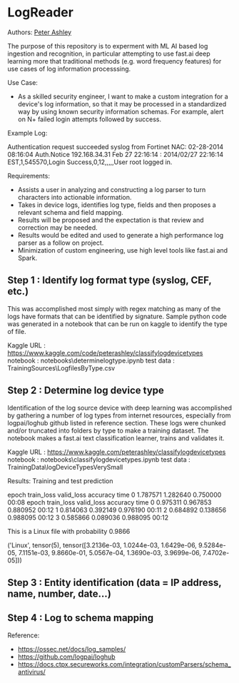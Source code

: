 # LogReader

Authors: 
  [Peter Ashley](https://www.linkedin.com/in/petersouleashley/)

The purpose of this repository is to experment with ML AI based log ingestion and recognition, in particular attempting to use fast.ai deep learning more that traditional methods (e.g. word frequency features) for use cases of log information processsing. 

Use Case:
- As a skilled security engineer, I want to make a custom integration for a device's log information, so that it may be processed in a standardized way by using known security information schemas. For example, alert on N+ failed login attempts followed by success.

Example Log: 

Authentication request succeeded syslog from Fortinet NAC:
02-28-2014 08:16:04 Auth.Notice 192.168.34.31 Feb 27 22:16:14 : 2014/02/27 22:16:14 EST,1,545570,Login Success,0,12,,,,,User root logged in.

Requirements:
- Assists a user in analyzing and constructing a log parser to turn characters into actionable information.
- Takes in device logs, identifies log type, fields and then proposes a relevant schema and field mapping.
- Results will be proposed and the expectation is that review and correction may be needed.
- Results would be edited and used to generate a high performance log parser as a follow on project.
- Minimization of custom engineering, use high level tools like fast.ai and Spark. 

## Step 1 : Identify log format type (syslog, CEF, etc.) 

This was accomplished most simply with regex matching as many of the logs have formats that can be identified by signature. Sample python code was generated in a notebook that can be run on kaggle to identify the type of file.

Kaggle URL	: https://www.kaggle.com/code/peterashley/classifylogdevicetypes
notebook	: notebooks\determinelogtype.ipynb
test data	: TrainingSources\LogfilesByType.csv

## Step 2 : Determine log device type

Identification of the log source device with deep learning was accomplished by gathering a number of log types from internet resources, especially from logpai/loghub github listed in reference section. These logs were chunked and/or truncated into folders by type to make a training dataset. The notebook makes a fast.ai text classification learner, trains and validates it. 

Kaggle URL	: https://www.kaggle.com/peterashley/classifylogdevicetypes
notebook	: notebooks\classifylogdevicetypes.ipynb
test data	: TrainingData\logDeviceTypesVerySmall

Results: Training and test prediction

epoch	train_loss	valid_loss	accuracy	time
0	1.787571	1.282640	0.750000	00:08
epoch	train_loss	valid_loss	accuracy	time
0	0.975311	0.967853	0.880952	00:12
1	0.814063	0.392149	0.976190	00:11
2	0.684892	0.138656	0.988095	00:12
3	0.585866	0.089036	0.988095	00:12

This is a Linux file with probability 0.9866

('Linux',
tensor(5),
tensor([3.2136e-03, 1.0244e-03, 1.6429e-06, 9.5284e-05, 7.1151e-03, 9.8660e-01,
		5.0567e-04, 1.3690e-03, 3.9699e-06, 7.4702e-05]))

## Step 3 : Entity identification (data = IP address, name, number, date...)

## Step 4 : Log to schema mapping

	
Reference:
- https://ossec.net/docs/log_samples/
- https://github.com/logpai/loghub
- https://docs.ctpx.secureworks.com/integration/customParsers/schema_antivirus/




  
